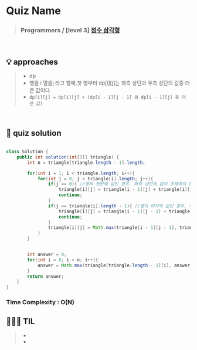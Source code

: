 # Quiz Name
> ### Programmers / [level 3] <a href = "https://school.programmers.co.kr/learn/courses/30/lessons/43105?language=java"> 정수 삼각형 </a>

<br>

## 💡 approaches
>  - dp
>  - 행을 i 열을j 라고 할때,첫 행부터 dp[i][j]는 좌측 상단과 우측 상단의 값중 더 큰 값이다.
>  - ```dp[i][j] = dp[i][j] + (dp[i - 1][j - 1] 와 dp[i - 1][j] 중 더 큰 값)``` 

<br>

## 🔑 quiz solution

```java

class Solution {
    public int solution(int[][] triangle) {
        int n = triangle[triangle.length - 1].length;

        for(int i = 1; i < triangle.length; i++){
            for(int j = 0; j < triangle[i].length; j++){
                if(j == 0){ //행의 첫번째 값인 경우, 좌측 상단의 값이 존재하지 않음.
                    triangle[i][j] = triangle[i - 1][j] + triangle[i][j];
                    continue;
                }
                if(j == triangle[i].length - 1){ //행의 마지막 값인 경우, 우측 상단의 값이 존재하지 않음.
                    triangle[i][j] = triangle[i - 1][j - 1] + triangle[i][j];
                    continue;
                }
                triangle[i][j] = Math.max(triangle[i - 1][j - 1], triangle[i - 1][j]) + triangle[i][j];
            }
        }


        int answer = 0;
        for(int i = 0; i < n; i++){
            answer = Math.max(triangle[triangle.length - 1][i], answer);
        }
        return answer;
    }
}

```
### Time Complexity : O(N)
## 👩🏻‍🏫 TIL
>  -
>  -
